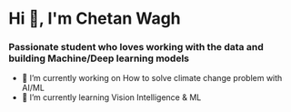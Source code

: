 # Hi 👋, I'm Chetan Wagh

  ###   Passionate student who loves working with the data and building Machine/Deep learning models
    
- 🔭 I’m currently working on How to solve climate change problem with AI/ML
- 🌱 I’m currently learning Vision Intelligence & ML
<!--
**chetanrw/chetanrw** is a ✨ _special_ ✨ repository because its `README.md` (this file) appears on your GitHub profile.

Here are some ideas to get you started:

- 🔭 I’m currently working on How to solve climate change problem with AI/ML
- 🌱 I’m currently learning Vision Intelligence & ML
- 👯 I’m looking to collaborate on ...
- 🤔 I’m looking for help with ...
- 💬 Ask me about ...
- 📫 How to reach me: ...
- 😄 Pronouns: ...
- ⚡ Fun fact: ...
-->
